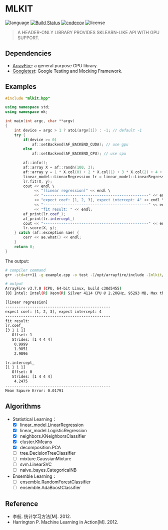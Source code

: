 # MLKIT

![language](https://img.shields.io/badge/language-cpp-orange.svg) [![Build Status](https://travis-ci.com/sangyx/mlkit.svg?branch=master)](https://travis-ci.com/sangyx/mlkit) [![codecov](https://codecov.io/gh/sangyx/mlkit/branch/master/graph/badge.svg)](https://codecov.io/gh/sangyx/mlkit) ![license](https://img.shields.io/github/license/sangyx/mlkit)

> A HEADER-ONLY LIBRARY PROVIDES SKLEARN-LIKE API WITH GPU SUPPORT.

## Dependencies
* [ArrayFire](http://arrayfire.org/): a general purpose GPU library.
* [Googletest](https://github.com/google/googletest): Google Testing and Mocking Framework.

## Examples
```cpp
#include "mlkit.hpp"

using namespace std;
using namespace mk;

int main(int argc, char **argv)
{
    int device = argc > 1 ? atoi(argv[1]) : -1; // default -1
    try {
        if(device >= 0)
            af::setBackend(AF_BACKEND_CUDA); // use gpu
        else
            af::setBackend(AF_BACKEND_CPU); // use cpu

        af::info();
        af::array X = af::randn(100, 3);
        af::array y = 1 * X.col(0) + 2 * X.col(1) + 3 * X.col(2) + 4 + af::randu(100, 1) * 0.5;
        linear_model::LinearRegression lr = linear_model::LinearRegression(true);
        lr.fit(X, y);
        cout << endl \
             << "[linear regression]" << endl \
             << "-----------------------------------------------" << endl \
             << "expect coef: [1, 2, 3], expect intercept: 4" << endl \
             << "-----------------------------------------------" << endl \
             << "fit result: " << endl;
        af_print(lr.coef_);
        af_print(lr.intercept_)
        cout << "-----------------------------------------------" << endl;
        lr.score(X, y);
    } catch (af::exception &ae) {
        cerr << ae.what() << endl;
    }
    return 0;
}
```

The output:
```bash
# compiler command
g++ -std=c++11 -g example.cpp -o test -I/opt/arrayfire/include -Imlkit/include -laf -L/opt/arrayfire/lib

# output
ArrayFire v3.7.0 (CPU, 64-bit Linux, build c30d5455)
[0] Intel: Intel(R) Xeon(R) Silver 4114 CPU @ 2.20GHz, 95293 MB, Max threads(20) GNU Compiler Collection(GCC/G++) 7.4.0

[linear regression]
-----------------------------------------------
expect coef: [1, 2, 3], expect intercept: 4
-----------------------------------------------
fit result:
lr.coef_
[3 1 1 1]
   Offset: 1
   Strides: [1 4 4 4]
    0.9999
    1.9851
    2.9896

lr.intercept_
[1 1 1 1]
   Offset: 0
   Strides: [1 4 4 4]
    4.2475
-----------------------------------------------
Mean Sqaure Error: 0.01791
```

## Algorithms
* Statistical Learning：
    - [x] linear_model.LinearRegression
    - [x] linear_model.LogisticRegression
    - [x] neighbors.KNeighborsClassifier
    - [x] cluster.KMeans
    - [x] decomposition.PCA
    - [ ] tree.DecisionTreeClassifier
    - [ ] mixture.GaussianMixture
    - [ ] svm.LinearSVC
    - [ ] naive_bayes.CategoricalNB
* Ensemble Learning：
    - [ ] ensemble.RandomForestClassifier
    - [ ] ensemble.AdaBoostClassifier

<!-- ## 手记系列

### 数学基础
* [数学分析](https://www.sangyx.cn/281)
* [概率论与数理统计](https://www.sangyx.cn/1155)
* [线性代数](https://www.sangyx.cn/1161)

### 统计学习
* [线性回归](https://www.sangyx.cn/304)
* [逻辑回归](https://www.sangyx.cn/331)
* [KNN](https://www.sangyx.cn/1193)
* [决策树](https://www.sangyx.cn/1195)

### 优化
* [梯度下降](https://www.sangyx.cn/261) -->

## Reference
* 李航. 统计学习方法[M]. 2012.
* Harrington P. Machine Learning in Action[M]. 2012.
